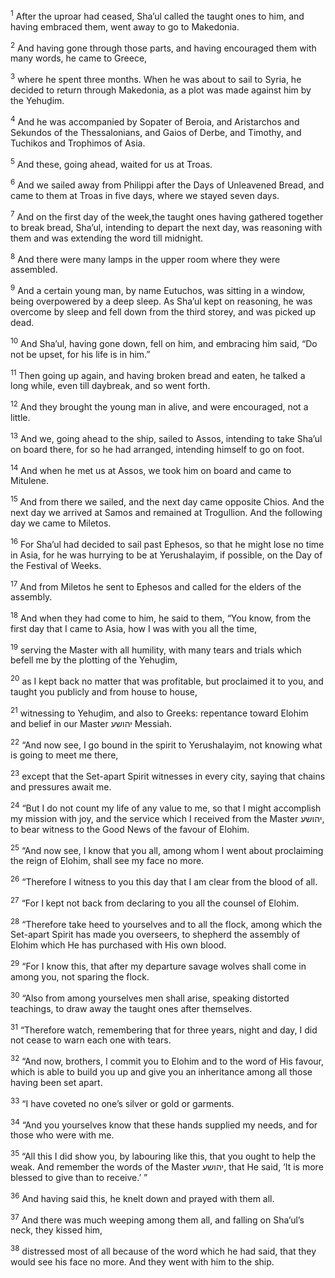 <sup>1</sup> After the uproar had ceased, Sha’ul called the taught ones to him, and having embraced them, went away to go to Makedonia.

<sup>2</sup> And having gone through those parts, and having encouraged them with many words, he came to Greece,

<sup>3</sup> where he spent three months. When he was about to sail to Syria, he decided to return through Makedonia, as a plot was made against him by the Yehuḏim.

<sup>4</sup> And he was accompanied by Sopater of Beroia, and Aristarchos and Sekundos of the Thessalonians, and Gaios of Derbe, and Timothy, and Tuchikos and Trophimos of Asia.

<sup>5</sup> And these, going ahead, waited for us at Troas.

<sup>6</sup> And we sailed away from Philippi after the Days of Unleavened Bread, and came to them at Troas in five days, where we stayed seven days.

<sup>7</sup> And on the first day of the week,the taught ones having gathered together to break bread, Sha’ul, intending to depart the next day, was reasoning with them and was extending the word till midnight.

<sup>8</sup> And there were many lamps in the upper room where they were assembled.

<sup>9</sup> And a certain young man, by name Eutuchos, was sitting in a window, being overpowered by a deep sleep. As Sha’ul kept on reasoning, he was overcome by sleep and fell down from the third storey, and was picked up dead.

<sup>10</sup> And Sha’ul, having gone down, fell on him, and embracing him said, “Do not be upset, for his life is in him.”

<sup>11</sup> Then going up again, and having broken bread and eaten, he talked a long while, even till daybreak, and so went forth.

<sup>12</sup> And they brought the young man in alive, and were encouraged, not a little.

<sup>13</sup> And we, going ahead to the ship, sailed to Assos, intending to take Sha’ul on board there, for so he had arranged, intending himself to go on foot.

<sup>14</sup> And when he met us at Assos, we took him on board and came to Mitulene.

<sup>15</sup> And from there we sailed, and the next day came opposite Chios. And the next day we arrived at Samos and remained at Trogullion. And the following day we came to Miletos.

<sup>16</sup> For Sha’ul had decided to sail past Ephesos, so that he might lose no time in Asia, for he was hurrying to be at Yerushalayim, if possible, on the Day of the Festival of Weeks.

<sup>17</sup> And from Miletos he sent to Ephesos and called for the elders of the assembly.

<sup>18</sup> And when they had come to him, he said to them, “You know, from the first day that I came to Asia, how I was with you all the time,

<sup>19</sup> serving the Master with all humility, with many tears and trials which befell me by the plotting of the Yehuḏim,

<sup>20</sup> as I kept back no matter that was profitable, but proclaimed it to you, and taught you publicly and from house to house,

<sup>21</sup> witnessing to Yehuḏim, and also to Greeks: repentance toward Elohim and belief in our Master יהושע Messiah.

<sup>22</sup> “And now see, I go bound in the spirit to Yerushalayim, not knowing what is going to meet me there,

<sup>23</sup> except that the Set-apart Spirit witnesses in every city, saying that chains and pressures await me.

<sup>24</sup> “But I do not count my life of any value to me, so that I might accomplish my mission with joy, and the service which I received from the Master יהושע, to bear witness to the Good News of the favour of Elohim.

<sup>25</sup> “And now see, I know that you all, among whom I went about proclaiming the reign of Elohim, shall see my face no more.

<sup>26</sup> “Therefore I witness to you this day that I am clear from the blood of all.

<sup>27</sup> “For I kept not back from declaring to you all the counsel of Elohim.

<sup>28</sup> “Therefore take heed to yourselves and to all the flock, among which the Set-apart Spirit has made you overseers, to shepherd the assembly of Elohim which He has purchased with His own blood.

<sup>29</sup> “For I know this, that after my departure savage wolves shall come in among you, not sparing the flock.

<sup>30</sup> “Also from among yourselves men shall arise, speaking distorted teachings, to draw away the taught ones after themselves.

<sup>31</sup> “Therefore watch, remembering that for three years, night and day, I did not cease to warn each one with tears.

<sup>32</sup> “And now, brothers, I commit you to Elohim and to the word of His favour, which is able to build you up and give you an inheritance among all those having been set apart.

<sup>33</sup> “I have coveted no one’s silver or gold or garments.

<sup>34</sup> “And you yourselves know that these hands supplied my needs, and for those who were with me.

<sup>35</sup> “All this I did show you, by labouring like this, that you ought to help the weak. And remember the words of the Master יהושע, that He said, ‘It is more blessed to give than to receive.’ ”

<sup>36</sup> And having said this, he knelt down and prayed with them all.

<sup>37</sup> And there was much weeping among them all, and falling on Sha’ul’s neck, they kissed him,

<sup>38</sup> distressed most of all because of the word which he had said, that they would see his face no more. And they went with him to the ship.

